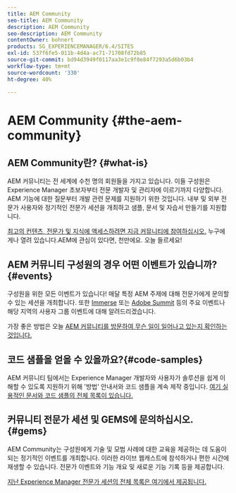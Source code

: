 ```yaml
---
title: AEM Community
seo-title: AEM Community
description: AEM Community
seo-description: AEM Community
contentOwner: bohnert
products: SG_EXPERIENCEMANAGER/6.4/SITES
exl-id: 537f6fe5-011b-4d4a-ac71-71708fd72b85
source-git-commit: bd94d3949f0117aa3e1c9f0e84f7293a5d6b03b4
workflow-type: tm+mt
source-wordcount: '330'
ht-degree: 40%

---
```


# AEM Community {#the-aem-community}

## AEM Community란? {#what-is}

AEM 커뮤니티는 전 세계에 수천 명의 회원들을 가지고 있습니다. 이들 구성원은 Experience Manager 초보자부터 전문 개발자 및 관리자에 이르기까지 다양합니다.  AEM 기능에 대한 질문부터 개발 관련 문제를 지원하기 위한 것입니다. 내부 및 외부 전문가 사용자와 정기적인 전문가 세션을 개최하고 샘플, 문서 및 자습서 만들기를 지원합니다.

[최고의 컨텐츠, 전문가 및 지식에 액세스하려면 지금 커뮤니티에 참여하십시오.](https://forums.adobe.com/community/experience-cloud/marketing-cloud/experience-manager) 누구에게나 열려 있습니다.AEM에 관심이 있다면, 천만에요. 오늘 들르세요!

## AEM 커뮤니티 구성원의 경우 어떤 이벤트가 있습니까? {#events}

구성원을 위한 모든 이벤트가 있습니다! 매달 특정 AEM 주제에 대해 전문가에게 문의할 수 있는 세션을 개최합니다. 또한 [Immerse](http://help-forums.adobe.com/content/adobeforums/en/experience-manager-forum/adobe-experience-manager.topic.html/forum__fb7p-the_immerseagendai.html) 또는 [Adobe Summit](http://summit.adobe.com/na/?promoid=6JMR7JQY&amp;mv=other) 등의 주요 이벤트나 해당 지역의 사용자 그룹 이벤트에 대해 알려드리겠습니다.

가장 좋은 방법은 오늘 [AEM 커뮤니티를 방문하여 무슨 일이 일어나고 있는지 확인하는 것입니다.](http://help-forums.adobe.com/content/adobeforums/kr/experience-manager-forum/adobe-experience-manager.html)

## 코드 샘플을 얻을 수 있을까요?{#code-samples}

AEM 커뮤니티 팀에서는 Experience Manager 개발자와 사용자가 솔루션을 쉽게 이해할 수 있도록 지원하기 위해 &#39;방법&#39; 안내서와 코드 샘플을 계속 제작 중입니다. [여기 실용적인 문서와 코드 샘플의 전체 목록이 있습니다.](https://helpx.adobe.com/kr/experience-manager/topics/how-to.html)

## 커뮤니티 전문가 세션 및 GEMS에 문의하십시오. {#gems}

AEM Community는 구성원에게 기술 및 모범 사례에 대한 교육을 제공하는 데 도움이 되는 정기적인 이벤트를 개최합니다. 이러한 라이브 웹캐스트에 참석하거나 편한 시간에 재생할 수 있습니다. 전문가 이벤트와 기능 개요 및 새로운 기능 기록 등을 제공합니다.

[지난 Experience Manager 전문가 세션의 전체 목록은 여기에서 제공됩니다.](https://helpx.adobe.com/experience-manager/kt/eseminars/ask-the-expert/atace-index.html)
